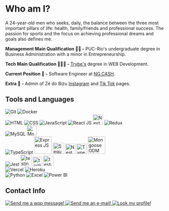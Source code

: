 # Who am I?

A 24-year-old men who seeks, daily, the balance between the three most important pillars of life: health, family/friends and professional success. The passion for sports and the focus on achieving professional dreams and goals also defines me.

**Management Main Qualification 👨‍💼 -** PUC-Rio's undergraduate degree in Business Administration with a minor in Entrepreneurship.

**Tech Main Qualification 👨🏻‍💻 -** [Trybe's](https://www.betrybe.com/) degree in WEB Development.

**Current Position 💼 -** Software Engineer at [NG.CASH](https://ng.cash/landing).

**Extra 🤳 -** Admin of Zé do Bizu [Instagram](https://instagram.com/zedobizu?igshid=YmMyMTA2M2Y=) and [Tik Tok](https://www.tiktok.com/@zedobizu?_t=8ZSrmBTWZV8&_r=1) pages.

## Tools and Languages

<div align="left"> 
	<img src="https://img.icons8.com/color/35/000000/git.png" title="Git" /> 
	    <img src="https://img.icons8.com/color/35/000000/docker.png" title="Docker" />
</div>

<div align="left"> 
	<img src="https://img.icons8.com/color/35/000000/html-5--v1.png" title="HTML" />
    <img src="https://img.icons8.com/color/35/000000/css3.png" title="CSS" /> 
    <img src="https://img.icons8.com/color/35/000000/javascript--v2.png" title="JavaScript" /> 
    <img src="https://img.icons8.com/officel/35/000000/react.png" title="React JS"/>
    <img src="https://seeklogo.com/images/N/next-js-logo-8FCFF51DD2-seeklogo.com.png" width="32px" title="Next JS"/>
    <img src="https://img.icons8.com/color/35/000000/redux.png" title="Redux"/>
</div>

<div align="left"> 
    <img src="https://img.icons8.com/color/35/000000/mysql-logo.png" title="MySQL" />
    <img src="https://lineadecodigo.com/wp-content/uploads/2014/04/mongodb.png" width="32px" title="Mongo DB" />
</div>

<div align="left"> 
    <img  src="https://img.icons8.com/color/35/000000/typescript.png" title="TypeScript"/>
    <img src="https://miro.medium.com/max/800/1*Dno6e7KS5HcdGybg9A0onQ.png" width="55px" title="Express JS"/>
    <img  src="https://khalilstemmler.com/img/blog/sequelize/banner.png" width="35px" title="Sequelize ORM"/>
            <img  src="https://seeklogo.com/images/N/nestjs-logo-09342F76C0-seeklogo.com.png" width="32px" title="Nest JS"/>
        <img  src="https://avatars.githubusercontent.com/u/20165699?s=200&v=4" width="32px" title="TypeORM"/>
    <img  src="https://miro.medium.com/max/370/1*jO715XDC1YAEsWUwovWUQw.png" width="55px" title="Mongoose ODM"/>
</div>

<div align="left"> 
	<img src="https://img.icons8.com/external-tal-revivo-color-tal-revivo/35/000000/external-jest-can-collect-code-coverage-information-from-entire-projects-logo-color-tal-revivo.png" title="Jest"/>
	<img width="35px" src="https://avatars.githubusercontent.com/u/8770005?v=4" alt="testing-library" title="Mocha JS">
		<img width="29px" src="https://seeklogo.com/images/C/chai-logo-F349805F7D-seeklogo.com.png" alt="testing-library" title="Chai JS">
			<img width="32px" src="https://sinonjs.org/assets/images/logo.png" alt="testing-library" title="Sinon JS">
</div>

<div align="left"> 
	<img  src="https://img.icons8.com/material/35/000000/triangle-stroked--v1.png" title="Vercel"/>
	<img  src="https://img.icons8.com/color/35/000000/heroku.png" title="Heroku"/>
</div>

<div align="left"> 
	<img src="https://img.icons8.com/color/35/000000/python--v1.png" title="Python" />
    <img src="https://img.icons8.com/color/35/000000/ms-excel.png" title="Excel" />
    <img src="https://img.icons8.com/color/35/000000/power-bi.png" title="Power BI"/>
</div>

## Contact Info
<div align="left">
	<a href="https://wa.me/5521972574272" target="_blank">
		<img src="https://img.icons8.com/color/35/000000/whatsapp--v1.png" title="Send me a wpp message!" />
	</a>
	<a href="mailto:jf.pelliccione@gmail.com" target="_blank">
		<img src="https://img.icons8.com/fluency/35/000000/gmail-new.png" title="Send me an e-mail!"/>
	</a>
	<a href="https://www.linkedin.com/in/joaofelipelliccione/" target="_blank">
		<img src="https://img.icons8.com/color/35/000000/linkedin.png" title="Look my profile!"/>
	</a>
</div>
